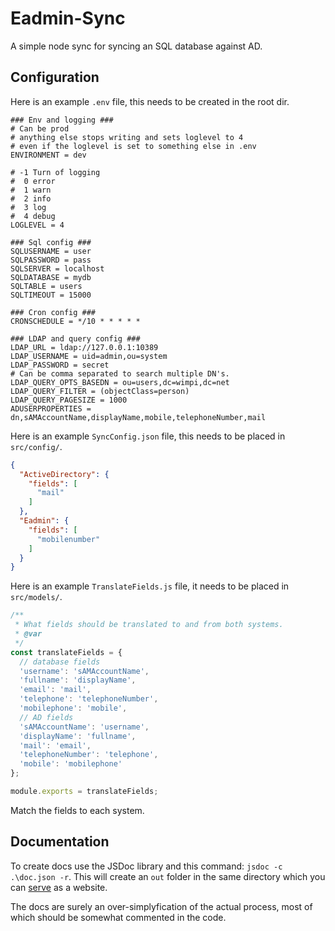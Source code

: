 # Eadmin-Sync

A simple node sync for syncing an SQL database against AD.

## Configuration

Here is an example `.env` file, this needs to be created in the root dir.

```.env
### Env and logging ###
# Can be prod
# anything else stops writing and sets loglevel to 4
# even if the loglevel is set to something else in .env
ENVIRONMENT = dev

# -1 Turn of logging
#  0 error
#  1 warn
#  2 info
#  3 log
#  4 debug
LOGLEVEL = 4

### Sql config ###
SQLUSERNAME = user
SQLPASSWORD = pass
SQLSERVER = localhost
SQLDATABASE = mydb
SQLTABLE = users
SQLTIMEOUT = 15000

### Cron config ###
CRONSCHEDULE = */10 * * * * *

### LDAP and query config ###
LDAP_URL = ldap://127.0.0.1:10389
LDAP_USERNAME = uid=admin,ou=system
LDAP_PASSWORD = secret
# Can be comma separated to search multiple DN's.
LDAP_QUERY_OPTS_BASEDN = ou=users,dc=wimpi,dc=net
LDAP_QUERY_FILTER = (objectClass=person)
LDAP_QUERY_PAGESIZE = 1000
ADUSERPROPERTIES = dn,sAMAccountName,displayName,mobile,telephoneNumber,mail
```

Here is an example `SyncConfig.json` file, this needs to be placed in `src/config/`.

```json
{
  "ActiveDirectory": {
    "fields": [
      "mail"
    ]
  },
  "Eadmin": {
    "fields": [
      "mobilenumber"
    ]
  }
}
```

Here is an example `TranslateFields.js` file, it needs to be placed in `src/models/`.

```javascript
/**
 * What fields should be translated to and from both systems.
 * @var
 */
const translateFields = {
  // database fields
  'username': 'sAMAccountName',
  'fullname': 'displayName',
  'email': 'mail',
  'telephone': 'telephoneNumber',
  'mobilephone': 'mobile',
  // AD fields
  'sAMAccountName': 'username',
  'displayName': 'fullname',
  'mail': 'email',
  'telephoneNumber': 'telephone',
  'mobile': 'mobilephone'
};

module.exports = translateFields;
```

Match the fields to each system.

## Documentation

To create docs use the JSDoc library and this command: `jsdoc -c .\doc.json -r`. This will create an `out` folder in the same directory which you can [serve](https://www.npmjs.com/package/serve) as a website.

The docs are surely an over-simplyfication of the actual process, most of which should be somewhat commented in the code.
